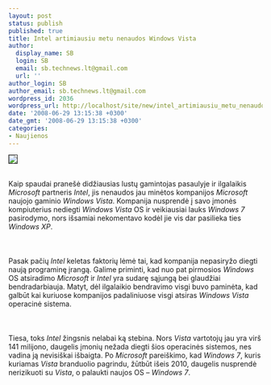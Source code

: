 ```yaml
---
layout: post
status: publish
published: true
title: Intel artimiausiu metu nenaudos Windows Vista
author:
  display_name: SB
  login: SB
  email: sb.technews.lt@gmail.com
  url: ''
author_login: SB
author_email: sb.technews.lt@gmail.com
wordpress_id: 2036
wordpress_url: http://localhost/site/new/intel_artimiausiu_metu_nenaudos_windows_vista/
date: '2008-06-29 13:15:38 +0300'
date_gmt: '2008-06-29 13:15:38 +0300'
categories:
- Naujienos
---
```

<div class="imgright"><img src="http://tbn0.google.com/images?q=tbn:UaKAh4jvWVwBlM:http://s3.gadgetreview.com/wp-content/uploads/2008/03/intel_logo.jpg" border="1"></div>
<p><br>Kaip spaudai pranešė didžiausias lustų gamintojas pasaulyje ir ilgalaikis <i>Microsoft</i> partneris <i>Intel</i>, jis nenaudos jau minėtos kompanijos <i>Microsoft</i> naujojo gaminio <i>Windows Vista</i>. Kompanija nusprendė į savo įmonės kompiuterius nediegti <i>Windows Vista</i> OS ir veikiausiai lauks <i>Windows 7</i> pasirodymo, nors išsamiai nekomentavo kodėl jie vis dar pasilieka ties <i>Windows XP</i>.<br />
<br><br />
<br>Pasak pačių <i>Intel</i> keletas faktorių lėmė tai, kad kompanija nepasiryžo diegti naują programinę įrangą. Galime priminti, kad nuo pat pirmosios <i>Windows</i> OS atsiradimo <i>Microsoft</i> ir <i>Intel</i> yra sudarę sąjungą bei glaudžiai bendradarbiauja. Matyt, dėl ilgalaikio bendravimo visgi buvo paminėta, kad galbūt kai kuriuose kompanijos padaliniuose visgi atsiras <i>Windows Vista</i> operacinė sistema.<br />
<br><br />
<br>Tiesa, toks <i>Intel</i> žingsnis nelabai ką stebina. Nors <i>Vista</i> vartotojų jau yra virš 141 milijono, daugelis įmonių nežada diegti šios operacinės sistemos, nes vadina ją nevisiškai išbaigta. Po <i>Microsoft</i> pareiškimo, kad <i>Windows 7</i>, kuris kuriamas <i>Vista</i> branduolio pagrindu, žūtbūt išeis 2010, daugelis nusprendė nerizikuoti su <i>Vista</i>, o palaukti naujos OS – <i>Windows 7</i>.<br />
<br><br />
<br><br />
<br></p>
